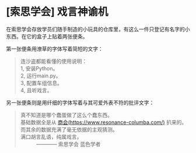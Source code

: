 # [索思学会] 戏言神谕机

在索思学会存放学员们随手制造的小玩具的仓库里，有这么一件只登记有名字的小东西。在它的盒子上贴着两张便条。

第一张便条用潦草的字体写着简短的文字：

> 连沙盗都能看懂的使用说明：  
> 1, 安装Python。  
2, 运行main.py。  
3, 配置车组信息。  
4, 且听戏言。

另一张便条则是用纤细的字体写着与其可爱外表不符的批评文字：

> 真不知道是哪个蠢蛋做了这么个蠢东西。  
基础数据全是从 [商会(https://www.resonance-columba.com/)](https://www.resonance-columba.com/) 扒来的。  
而其余的数据充满了毫无依据的主观猜测。  
满口胡言乱语，纯属戏言。  
&nbsp;&nbsp;&nbsp;&nbsp;&nbsp;&nbsp;&nbsp;&nbsp;&nbsp;&nbsp; ———— 索思学会 蓝色学者
